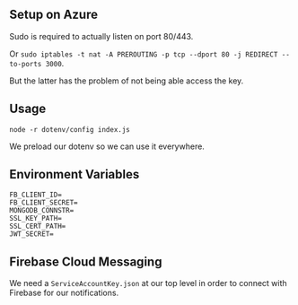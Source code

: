 ## Setup on Azure

Sudo is required to actually listen on port 80/443.

Or `sudo iptables -t nat -A PREROUTING -p tcp --dport 80 -j REDIRECT --to-ports 3000`.

But the latter has the problem of not being able access the key.

## Usage

`node -r dotenv/config index.js`

We preload our dotenv so we can use it everywhere.

## Environment Variables

```shell
FB_CLIENT_ID=
FB_CLIENT_SECRET=
MONGODB_CONNSTR=
SSL_KEY_PATH=
SSL_CERT_PATH=
JWT_SECRET=
```

## Firebase Cloud Messaging

We need a `ServiceAccountKey.json` at our top level in order to connect with Firebase for our notifications.
